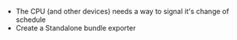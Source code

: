 * The CPU (and other devices) needs a way to signal it's change of schedule
* Create a Standalone bundle exporter
